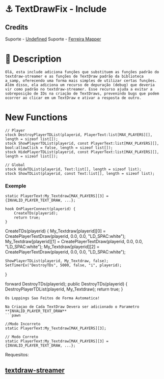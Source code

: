 # ⚓ TextDrawFix - Include

## Credits

  Suporte - [Undefined](https://github.com/guil2k7)
  Suporte - [Ferreira Mapper]()

# 📓 Description

    Olá, esta include adiciona funções que substituem as funções padrão do textdraw-streamer e as funções de TextDraw padrão da biblioteca a_samp, oferecendo uma forma mais simples de utilizar certas funções. Além disso, ela adiciona um recurso de depuração (debug) que deveria vir como padrão no textdraw-streamer. Esse recurso ajuda a evitar a sobreposição de IDs na criação de TextDraws, prevenindo bugs que podem ocorrer ao clicar em um TextDraw e ativar a resposta de outro.
# New Functions

```pawn
// Player
stock DestroyPlayerTDList(playerid, PlayerText:list[MAX_PLAYERS][], length = sizeof list[]);
stock ShowPlayerTDList(playerid, const PlayerText:list[MAX_PLAYERS][], bool:allowClick = false, length = sizeof list[]);
stock HidePlayerTDList(playerid, const PlayerText:list[MAX_PLAYERS][], length = sizeof list[]);

// Global
stock HideTDList(playerid, Text:list[], length = sizeof list);
stock ShowTDList(playerid, const Text:list[], length = sizeof list);

```
### Exemple

```pawn
static PlayerText:My_Textdraw[MAX_PLAYERS][3] = {INVALID_PLAYER_TEXT_DRAW, ...};

hook OnPlayerConnect(playerid) {
    CreateTDs(playerid);
    return true;
}
```
CreateTDs(playerid) {
    My_Textdraw[playerid][0] = CreatePlayerTextDraw(playerid, 0.0, 0.0, "LD_SPAC:white");
    My_Textdraw[playerid][1] = CreatePlayerTextDraw(playerid, 0.0, 0.0, "LD_SPAC:white");
    My_Textdraw[playerid][2] = CreatePlayerTextDraw(playerid, 0.0, 0.0, "LD_SPAC:white");

    ShowPlayerTDList(playerid, My_Textdraw, false);
    SetTimerEx("DestroyTDs", 5000, false, "i", playerid);
}

forward DestroyTDs(playerid);
public DestroyTDs(playerid) {
    DestroyPlayerTDList(playerid, My_Textdraw);
    return true;
}

```
Os Loppings Sao Feitos de Forma Automatica!

Na Criaçao de Cada TextDraw Devera ser adicionado o Parametro **INVALID_PLAYER_TEXT_DRAW**
```pawn

//Modo Incorreto
static PlayerText:My_Textdraw[MAX_PLAYERS][3];

// Modo Correto
static PlayerText:My_Textdraw[MAX_PLAYERS][3] = {INVALID_PLAYER_TEXT_DRAW, ...};

```

Requesitos:

## [textdraw-streamer](https://github.com/guil2k7/samp-textdraw-streamer)